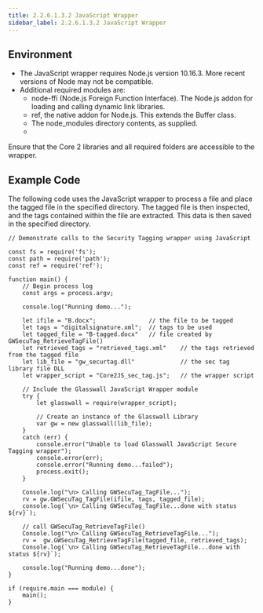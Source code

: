 ```yaml
---
title: 2.2.6.1.3.2 JavaScript Wrapper
sidebar_label: 2.2.6.1.3.2 JavaScript Wrapper
---
```


## Environment

 - The JavaScript wrapper requires Node.js version 10.16.3. More recent versions of Node may not be compatible.
 - Additional required modules are:
    - node-ffi (Node.js Foreign Function Interface). The Node.js addon for loading and calling dynamic link libraries.
    - ref, the native addon for Node.js. This extends the Buffer class.
    - The node_modules directory contents, as supplied.
    - 
Ensure that the Core 2 libraries and all required folders are accessible to the wrapper.

## Example Code
The following code uses the JavaScript wrapper to process a file and place the tagged file in the specified directory. The tagged file is then inspected, and the tags contained within the file are extracted. This data is then saved in the specified directory.
```
// Demonstrate calls to the Security Tagging wrapper using JavaScript
 
const fs = require('fs');
const path = require('path');
const ref = require('ref');
 
function main() {
    // Begin process log
    const args = process.argv;
 
    console.log("Running demo...");
 
    let ifile = "B.docx";               // the file to be tagged
    let tags = "digitalsignature.xml";  // tags to be used
    let tagged_file = "B-tagged.docx"   // file created by GWSecuTag_RetrieveTagFile()
    let retrieved_tags = "retrieved_tags.xml"    // the tags retrieved from the tagged file
    let lib_file = "gw_securtag.dll"             // the sec tag library file DLL
    let wrapper_script = "Core2JS_sec_tag.js";   // the wrapper script 
 
    // Include the Glasswall JavaScript Wrapper module
    try {
        let glasswall = require(wrapper_script);
 
        // Create an instance of the Glasswall Library
        var gw = new glasswall(lib_file);
    }
    catch (err) {
        console.error("Unable to load Glasswall JavaScript Secure Tagging wrapper");
        console.error(err);
        console.error("Running demo...failed");
        process.exit();
    }
 
    Console.log("\n> Calling GWSecuTag_TagFile...");
    rv = gw.GWSecuTag_TagFile(ifile, tags, tagged_file);
    console.log(`\n> Calling GWSecuTag_TagFile...done with status ${rv}`);
 
    // call GWSecuTag_RetrieveTagFile()
    Console.log("\n> Calling GWSecuTag_RetrieveTagFile...");
    rv =  gw.GWSecuTag_RetrieveTagFile(tagged_file, retrieved_tags);
    Console.log(`\n> Calling GWSecuTag_RetrieveTagFile...done with status ${rv}`);
 
    console.log("Running demo...done");
}
 
if (require.main === module) {
    main();
}
```